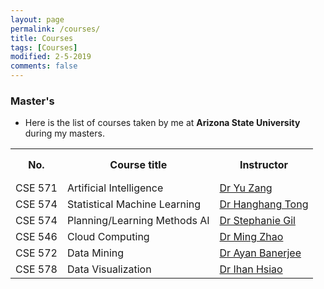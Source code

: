 ```yaml
---
layout: page
permalink: /courses/
title: Courses
tags: [Courses]
modified: 2-5-2019
comments: false
---
```


### Master's

* Here is the list of courses taken by me at <strong> Arizona State University</strong> during my masters.

<style></style>

<table>

<tr height="50">
        <th>No.</th>
        <th>Course title</th>
        <th>Instructor</th>
</tr>

<tr>
        <td>CSE 571</td>
        <td>Artificial Intelligence</td>
        <td> <a href="http://www.public.asu.edu/~yzhan442/"> Dr Yu Zang</a></td>
</tr>

<tr>
        <td>CSE 574</td>
        <td>Statistical Machine Learning</td>
        <td> <a href="http://tonghanghang.org/"> Dr Hanghang Tong</a></td>
</tr>

<tr>
        <td>CSE 574</td>
        <td>Planning/Learning Methods AI</td>
        <td> <a href="https://gil.engineering.asu.edu/"> Dr Stephanie Gil</a></td>
</tr>

<tr>
        <td>CSE 546</td>
        <td>Cloud Computing</td>
        <td> <a href="http://visa.lab.asu.edu/web/people/mingzhao/"> Dr Ming Zhao</a></td>
</tr>

<tr>
        <td>CSE 572</td>
        <td>Data Mining</td>
        <td> <a href=""> Dr Ayan Banerjee</a></td>
</tr>

<tr>
        <td>CSE 578</td>
        <td>Data Visualization</td>
        <td> <a href="http://www.public.asu.edu/~ihsiao1/"> Dr Ihan Hsiao</a></td>
</tr>



</table>